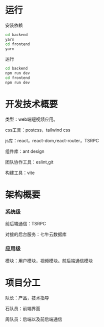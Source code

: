 # 运行
安装依赖
```bash
cd backend
yarn
cd frontend
yarn
```
运行
```bash
cd backend
npm run dev
cd frontend
npm run dev
```

# 开发技术概要
类型：web端短视频应用。 

css工具：postcss，tailwind css 

js库：react，react-dom,react-router，TSRPC

组件库：ant design 

团队协作工具：eslint,git 

构建工具：vite 
# 架构概要
### 系统级
前后端通信：TSRPC

对接的后台服务：七牛云数据库
### 应用级
模块：用户模块，视频模块。前后端通信模块
# 项目分工
队长：产品，技术指导

石队员：前端界面

周队员：后端以及前后端通信